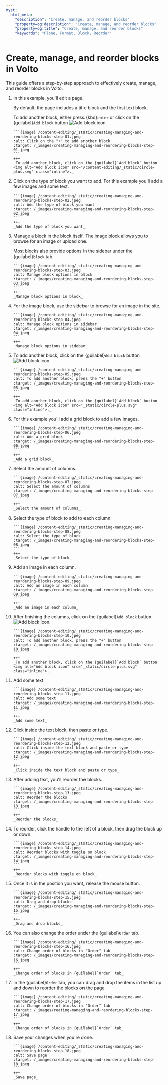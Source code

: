 ```yaml
---
myst:
  html_meta:
    "description": "Create, manage, and reorder blocks"
    "property=og:description": "Create, manage, and reorder blocks"
    "property=og:title": "Create, manage, and reorder blocks"
    "keywords": "Plone, Format, Block, Reorder"
---
```

# Create, manage, and reorder blocks in Volto

This guide offers a step-by-step approach to effectively create, manage, and reorder blocks in Volto.

1.  In this example, you'll edit a page.

    By default, the page includes a title block and the first text block.

    To add another block, either press {kbd}`enter` or click on the {guilabel}`Add block` button <img alt="Add block icon" src="/content-editing/_static/circle-plus.svg" class="inline">.

    ````{card}
    ```{image} /content-editing/_static/creating-managing-and-reordering-blocks-step-01.jpeg
    :alt: Click on the "+" to add another block
    :target: /_images/creating-managing-and-reordering-blocks-step-01.jpeg
    ```
    +++
    _To add another block, click on the {guilabel}`Add block` button <img alt="Add block icon" src="/content-editing/_static/circle-plus.svg" class="inline">._
    ````

1.  Click on the type of block you want to add.
    For this example you'll add a few images and some text.
        
    ````{card}
    ```{image} /content-editing/_static/creating-managing-and-reordering-blocks-step-02.jpeg
    :alt: Add the type of block you want
    :target: /_images/creating-managing-and-reordering-blocks-step-02.jpeg
    ```
    +++
    _Add the type of block you want_
    ````

1.  Manage a block in the block itself.
    The image block allows you to browse for an image or upload one.
    
    Most blocks also provide options in the sidebar under the {guilabel}`block` tab.
    
    ````{card}
    ```{image} /content-editing/_static/creating-managing-and-reordering-blocks-step-03.jpeg
    :alt: Manage block options in block
    :target: /_images/creating-managing-and-reordering-blocks-step-03.jpeg
    ```
    +++
    _Manage block options in block_
    ````

1.  For the image block, use the sidebar to browse for an image in the site.
    
    ````{card}
    ```{image} /content-editing/_static/creating-managing-and-reordering-blocks-step-04.jpeg
    :alt: Manage block options in sidebar
    :target: /_images/creating-managing-and-reordering-blocks-step-04.jpeg
    ```
    +++
    _Manage block options in sidebar_
    ````

1.  To add another block, click on the {guilabel}`Add block` button <img alt="Add block icon" src="_static/circle-plus.svg" class="inline">.
    
    ````{card}
    ```{image} /content-editing/_static/creating-managing-and-reordering-blocks-step-05.jpeg
    :alt: To add another block, press the "+" button
    :target: /_images/creating-managing-and-reordering-blocks-step-05.jpeg
    ```
    +++
    _To add another block, click on the {guilabel}`Add block` button <img alt="Add block icon" src="_static/circle-plus.svg" class="inline">._
    ````

1.  For this example you'll add a grid block to add a few images.
    
    ````{card}
    ```{image} /content-editing/_static/creating-managing-and-reordering-blocks-step-06.jpeg
    :alt: Add a grid block
    :target: /_images/creating-managing-and-reordering-blocks-step-06.jpeg
    ```
    +++
    _Add a grid block_
    ````

1.  Select the amount of columns.
    
    ````{card}
    ```{image} /content-editing/_static/creating-managing-and-reordering-blocks-step-07.jpeg
    :alt: Select the amount of columns
    :target: /_images/creating-managing-and-reordering-blocks-step-07.jpeg
    ```
    +++
    _Select the amount of columns_
    ````

1.  Select the type of block to add to each column.
    
    ````{card}
    ```{image} /content-editing/_static/creating-managing-and-reordering-blocks-step-08.jpeg
    :alt: Select the type of block
    :target: /_images/creating-managing-and-reordering-blocks-step-08.jpeg
    ```
    +++
    _Select the type of block_
    ````

1.  Add an image in each column.
    
    ````{card}
    ```{image} /content-editing/_static/creating-managing-and-reordering-blocks-step-09.jpeg
    :alt: Add an image in each column
    :target: /_images/creating-managing-and-reordering-blocks-step-09.jpeg
    ```
    +++
    _Add an image in each column_
    ````

1.  After finishing the columns, click on the {guilabel}`Add block` button <img alt="Add block icon" src="_static/circle-plus.svg" class="inline">.
    
    ````{card}
    ```{image} /content-editing/_static/creating-managing-and-reordering-blocks-step-10.jpeg
    :alt: To add another block, press the "+" button
    :target: /_images/creating-managing-and-reordering-blocks-step-10.jpeg
    ```
    +++
    _To add another block, click on the {guilabel}`Add block` button <img alt="Add block icon" src="_static/circle-plus.svg" class="inline">._
    ````

1.  Add some text.
    
    ````{card}
    ```{image} /content-editing/_static/creating-managing-and-reordering-blocks-step-11.jpeg
    :alt: Add some text
    :target: /_images/creating-managing-and-reordering-blocks-step-11.jpeg
    ```
    +++
    _Add some text_
    ````

1.  Click inside the text block, then paste or type.
    
    ````{card}
    ```{image} /content-editing/_static/creating-managing-and-reordering-blocks-step-12.jpeg
    :alt: Click inside the text block and paste or type
    :target: /_images/creating-managing-and-reordering-blocks-step-12.jpeg
    ```
    +++
    _Click inside the text block and paste or type_
    ````

1.  After adding text, you'll reorder the blocks.
    
    ````{card}
    ```{image} /content-editing/_static/creating-managing-and-reordering-blocks-step-13.jpeg
    :alt: Reorder the blocks
    :target: /_images/creating-managing-and-reordering-blocks-step-13.jpeg
    ```
    +++
    _Reorder the blocks_
    ````

1.  To reorder, click the handle to the left of a block, then drag the block up or down.
    
    ````{card}
    ```{image} /content-editing/_static/creating-managing-and-reordering-blocks-step-14.jpeg
    :alt: Reorder blocks with toggle on block
    :target: /_images/creating-managing-and-reordering-blocks-step-14.jpeg
    ```
    +++
    _Reorder blocks with toggle on block_
    ````

1.  Once it is in the position you want, release the mouse button.
    
    ````{card}
    ```{image} /content-editing/_static/creating-managing-and-reordering-blocks-step-15.jpeg
    :alt: Drag and drop blocks
    :target: /_images/creating-managing-and-reordering-blocks-step-15.jpeg
    ```
    +++
    _Drag and drop blocks_
    ````

1.  You can also change the order under the {guilabel}`Order` tab.
    
    ````{card}
    ```{image} /content-editing/_static/creating-managing-and-reordering-blocks-step-16.jpeg
    :alt: Change order of blocks in "Order" tab
    :target: /_images/creating-managing-and-reordering-blocks-step-16.jpeg
    ```
    +++
    _Change order of blocks in {guilabel}`Order` tab_
    ````

1.  In the {guilabel}`Order` tab, you can drag and drop the items in the list up and down to reorder the blocks on the page.
    
    ````{card}
    ```{image} /content-editing/_static/creating-managing-and-reordering-blocks-step-17.jpeg
    :alt: Change order of blocks in "Order" tab
    :target: /_images/reating-managing-and-reordering-blocks-step-17.jpeg
    ```
    +++
    _Change order of blocks in {guilabel}`Order` tab_
    ````

1.  Save your changes when you're done.
    
    ````{card}
    ```{image} /content-editing/_static/creating-managing-and-reordering-blocks-step-18.jpeg
    :alt: Save page
    :target: /_images/creating-managing-and-reordering-blocks-step-18.jpeg
    ```
    +++
    _Save page_
    ````
